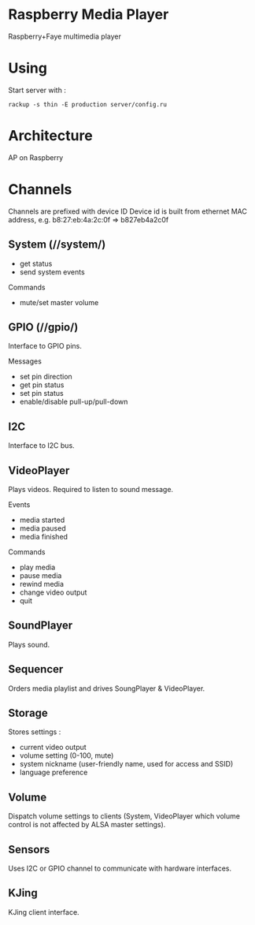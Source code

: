 Raspberry Media Player
======================

Raspberry+Faye multimedia player

# Using

Start server with :

    rackup -s thin -E production server/config.ru

# Architecture

AP on Raspberry

# Channels

Channels are prefixed with device ID
Device id is built from ethernet MAC address, e.g. b8:27:eb:4a:2c:0f => b827eb4a2c0f

## System (/<deviceid>/system/)

- get status
- send system events

Commands

- mute/set master volume

## GPIO (/<deviceid>/gpio/<gpioX>)

Interface to GPIO pins.

Messages

- set pin direction
- get pin status
- set pin status
- enable/disable pull-up/pull-down

## I2C

Interface to I2C bus.

## VideoPlayer

Plays videos. Required to listen to sound message.

Events

- media started
- media paused
- media finished

Commands

- play media
- pause media
- rewind media
- change video output
- quit

## SoundPlayer

Plays sound.

## Sequencer

Orders media playlist and drives SoungPlayer & VideoPlayer.

## Storage

Stores settings :

- current video output
- volume setting (0-100, mute)
- system nickname (user-friendly name, used for access and SSID)
- language preference

## Volume

Dispatch volume settings to clients (System, VideoPlayer which volume control is
not affected by ALSA master settings).

## Sensors

Uses I2C or GPIO channel to communicate with hardware interfaces.

## KJing

KJing client interface.
